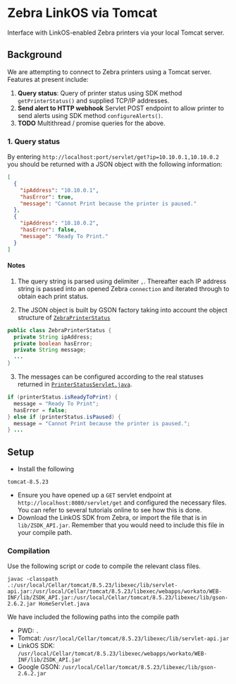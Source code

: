 # Zebra LinkOS via Tomcat
Interface with LinkOS-enabled Zebra printers via your local Tomcat server.

## Background
We are attempting to connect to Zebra printers using a Tomcat server. Features at present include:

1. **Query status**: Query of printer status using SDK method `getPrinterStatus()` and supplied TCP/IP addresses.
2. **Send alert to HTTP webhook** Servlet POST endpoint to allow printer to send alerts using SDK method `configureAlerts()`.
3. **TODO** Multithread / promise queries for the above.

### 1. Query status
By entering `http://localhost:port/servlet/get?ip=10.10.0.1,10.10.0.2` you should be returned with a JSON object with the following information:

```JSON
[
  {
    "ipAddress": "10.10.0.1",
    "hasError": true,
    "message": "Cannot Print because the printer is paused."
  },
  {
    "ipAddress": "10.10.0.2",
    "hasError": false,
    "message": "Ready To Print."
  }
]
```

#### Notes
1. The query string is parsed using delimiter `,`. Thereafter each IP address string is passed into an opened Zebra `connection` and iterated through to obtain each print status.

2. The JSON object is built by GSON factory taking into account the object structure of [`ZebraPrinterStatus`](/WEB-INF/classes/ZebraPrinterStatus.java)
```java
public class ZebraPrinterStatus {
  private String ipAddress;
  private boolean hasError;
  private String message;
  ...
}
```

3. The messages can be configured according to the real statuses returned in [`PrinterStatusServlet.java`](/WEB-INF/classes/PrinterStatusServlet.java).
```java
if (printerStatus.isReadyToPrint) {
  message = "Ready To Print";
  hasError = false;
} else if (printerStatus.isPaused) {
  message = "Cannot Print because the printer is paused.";
} ...
```

## Setup
- Install the following
```
tomcat-8.5.23
```

- Ensure you have opened up a `GET` servlet endpoint at `http://localhost:8080/servlet/get` and configured the necessary files. You can refer to several tutorials online to see how this is done.
- Download the LinkOS SDK from Zebra, or import the file that is in `lib/ZSDK_API.jar`. Remember that you would need to include this file in your compile path.

### Compilation
Use the following script or code to compile the relevant class files.

```
javac -classpath .:/usr/local/Cellar/tomcat/8.5.23/libexec/lib/servlet-api.jar:/usr/local/Cellar/tomcat/8.5.23/libexec/webapps/workato/WEB-INF/lib/ZSDK_API.jar:/usr/local/Cellar/tomcat/8.5.23/libexec/lib/gson-2.6.2.jar HomeServlet.java
```

We have included the following paths into the compile path

- PWD: `.`
- Tomcat: `/usr/local/Cellar/tomcat/8.5.23/libexec/lib/servlet-api.jar`
- LinkOS SDK: `/usr/local/Cellar/tomcat/8.5.23/libexec/webapps/workato/WEB-INF/lib/ZSDK_API.jar`
- Google GSON: `/usr/local/Cellar/tomcat/8.5.23/libexec/lib/gson-2.6.2.jar`
